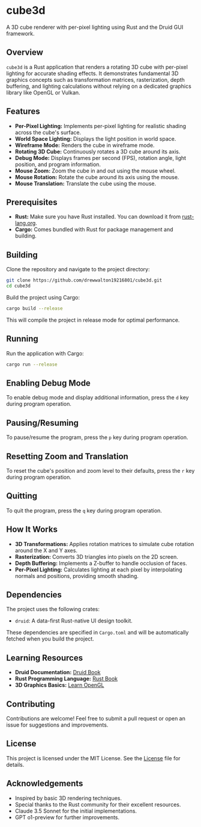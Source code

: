 # cube3d

A 3D cube renderer with per-pixel lighting using Rust and the Druid GUI framework.

## Overview

`cube3d` is a Rust application that renders a rotating 3D cube with per-pixel lighting for accurate shading effects. It demonstrates fundamental 3D graphics concepts such as transformation matrices, rasterization, depth buffering, and lighting calculations without relying on a dedicated graphics library like OpenGL or Vulkan.

## Features

- **Per-Pixel Lighting:** Implements per-pixel lighting for realistic shading across the cube's surface.
- **World Space Lighting:** Displays the light position in world space.
- **Wireframe Mode:** Renders the cube in wireframe mode.
- **Rotating 3D Cube:** Continuously rotates a 3D cube around its axis.
- **Debug Mode:** Displays frames per second (FPS), rotation angle, light position, and program information.
- **Mouse Zoom:** Zoom the cube in and out using the mouse wheel.
- **Mouse Rotation:** Rotate the cube around its axis using the mouse.
- **Mouse Translation:** Translate the cube using the mouse.

## Prerequisites

- **Rust:** Make sure you have Rust installed. You can download it from [rust-lang.org](https://www.rust-lang.org/tools/install).
- **Cargo:** Comes bundled with Rust for package management and building.

## Building

Clone the repository and navigate to the project directory:

```bash
git clone https://github.com/drewwalton19216801/cube3d.git
cd cube3d
```

Build the project using Cargo:

```bash
cargo build --release
```

This will compile the project in release mode for optimal performance.

## Running

Run the application with Cargo:

```bash
cargo run --release
```
## Enabling Debug Mode

To enable debug mode and display additional information, press the `d` key during program operation.

## Pausing/Resuming

To pause/resume the program, press the `p` key during program operation.

## Resetting Zoom and Translation

To reset the cube's position and zoom level to their defaults, press the `r` key during program operation.

## Quitting

To quit the program, press the `q` key during program operation.

## How It Works
* **3D Transformations:** Applies rotation matrices to simulate cube rotation around the X and Y axes.
* **Rasterization:** Converts 3D triangles into pixels on the 2D screen.
* **Depth Buffering:** Implements a Z-buffer to handle occlusion of faces.
* **Per-Pixel Lighting:** Calculates lighting at each pixel by interpolating normals and positions, providing smooth shading.

## Dependencies

The project uses the following crates:

* `druid`: A data-first Rust-native UI design toolkit.

These dependencies are specified in `Cargo.toml` and will be automatically fetched when you build the project.

## Learning Resources

* **Druid Documentation:** [Druid Book](https://linebender.org/druid/)
* **Rust Programming Language:** [Rust Book](https://doc.rust-lang.org/book/)
* **3D Graphics Basics:** [Learn OpenGL](https://learnopengl.com/)

## Contributing

Contributions are welcome! Feel free to submit a pull request or open an issue for suggestions and improvements.

## License

This project is licensed under the MIT License. See the [License](https://github.com/drewwalton19216801/cube3d/blob/dev/LICENSE.md) file for details.

## Acknowledgements

* Inspired by basic 3D rendering techniques.
* Special thanks to the Rust community for their excellent resources.
* Claude 3.5 Sonnet for the initial implementations.
* GPT o1-preview for further improvements.
